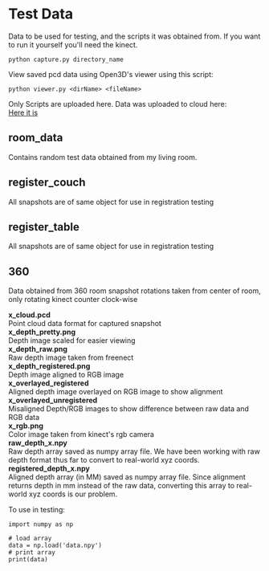 # Test Data
Data to be used for testing, and the scripts it was obtained from. If you want to run it yourself you'll need the kinect. 
```
python capture.py directory_name
```

View saved pcd data using Open3D's viewer using this script:
```
python viewer.py <dirName> <fileName>
```
Only Scripts are uploaded here. Data was uploaded to cloud here: <br/>
[Here it is](https://mailroosevelt-my.sharepoint.com/:f:/g/personal/dharris36_mail_roosevelt_edu/ErB37MXVl35Ahrh11bWukLoB9OIH3YBIQwgMpU5SfGslkg?e=xtG7bL) <br/> 

## room_data
Contains random test data obtained from my living room.
## register_couch
All snapshots are of same object for use in registration testing
## register_table
All snapshots are of same object for use in registration testing
## 360
Data obtained from 360 room snapshot rotations taken from center of room, only rotating kinect counter clock-wise

**x_cloud.pcd** <br/>
Point cloud data format for captured snapshot <br/>
**x_depth_pretty.png** <br/>
Depth image scaled for easier viewing <br/>
**x_depth_raw.png** <br/>
Raw depth image taken from freenect <br/>
**x_depth_registered.png** <br/>
Depth image aligned to RGB image <br/>
**x_overlayed_registered** <br/>
Aligned depth image overlayed on RGB image to show alignment <br/>
**x_overlayed_unregistered** <br/>
Misaligned Depth/RGB images to show difference between raw data and RGB data <br/>
**x_rgb.png** <br/>
Color image taken from kinect's rgb camera <br/>
**raw_depth_x.npy** <br/>
Raw depth array saved as numpy array file. We have been working with raw depth format thus far to convert to real-world xyz coords. <br/>
**registered_depth_x.npy** <br/>
Aligned depth array (in MM) saved as numpy array file. Since alignment returns depth in mm instead of the raw data, converting this array to real-world xyz coords is our problem. <br/> 

To use in testing:

```
import numpy as np

# load array
data = np.load('data.npy')
# print array
print(data)
```
